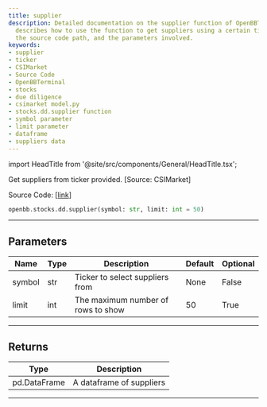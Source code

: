 ```yaml
---
title: supplier
description: Detailed documentation on the supplier function of OpenBBTerminal. It
  describes how to use the function to get suppliers using a certain ticker from CSIMarket,
  the source code path, and the parameters involved.
keywords:
- supplier
- ticker
- CSIMarket
- Source Code
- OpenBBTerminal
- stocks
- due diligence
- csimarket model.py
- stocks.dd.supplier function
- symbol parameter
- limit parameter
- dataframe
- suppliers data
---
```


import HeadTitle from '@site/src/components/General/HeadTitle.tsx';

<HeadTitle title="stocks.dd.supplier - Reference | OpenBB SDK Docs" />

Get suppliers from ticker provided. [Source: CSIMarket]

Source Code: [[link](https://github.com/OpenBB-finance/OpenBBTerminal/tree/main/openbb_terminal/stocks/due_diligence/csimarket_model.py#L42)]

```python
openbb.stocks.dd.supplier(symbol: str, limit: int = 50)
```

---

## Parameters

| Name | Type | Description | Default | Optional |
| ---- | ---- | ----------- | ------- | -------- |
| symbol | str | Ticker to select suppliers from | None | False |
| limit | int | The maximum number of rows to show | 50 | True |


---

## Returns

| Type | Description |
| ---- | ----------- |
| pd.DataFrame | A dataframe of suppliers |
---
